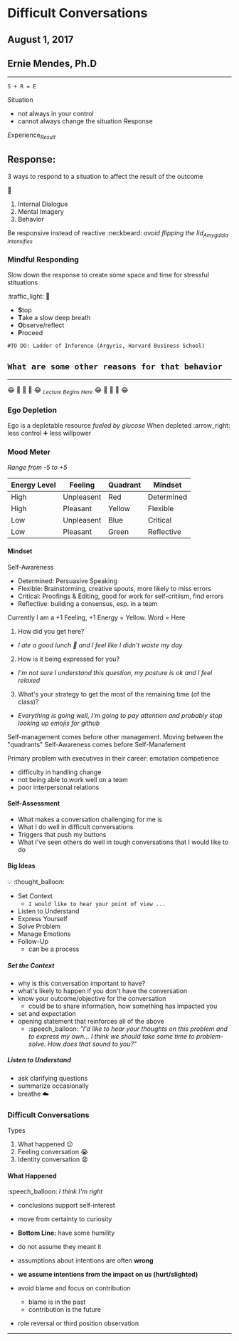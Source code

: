# Difficult Conversations

## August 1, 2017
## Ernie Mendes, Ph.D

----
`S + R = E`

*S*ituation
  * not always in your control
  * cannot always change the situation
*R*esponse

*E*xperience<sub>*Result*</sub>

## Response:
3 ways to respond to a situation to affect the result of the outcome

:volcano:

 1. Internal Dialogue
 2. Mental Imagery
 3. Behavior 

Be responsive instead of reactive :neckbeard: 
*avoid flipping the lid*<sub>*Amygdala Intensifies*</sub>

### Mindful Responding
Slow down the response to create some space and time for stressful stituations

:traffic\_light: :busstop:

* **S**top
* **T**ake a slow deep breath
* **O**bserve/reflect
* **P**roceed

`#TO DO: Ladder of Inference (Argyris, Harvard Business School)`

`What are some other reasons for that behavior`
----

---
:joy: :custard: :icecream: :custard: :joy: 
<sub>*Lecture Begins Here*</sub>
:joy: :custard: :icecream: :custard: :joy: 

### Ego Depletion 

Ego is a depletable resource *fueled by glucose* 
When depleted :arrow\_right: less control :heavy_plus_sign: less willpower

### Mood Meter

*Range from -5 to +5*

| Energy Level | Feeling | Quadrant | Mindset | 
| -------------| ------  | -------- | ------- |
| High         | Unpleasent | Red   | Determined | 
| High         | Pleasant   | Yellow | Flexible |
| Low          | Unpleasent | Blue   | Critical | 
| Low          | Pleasant   | Green  | Reflective | 

#### Mindset 

Self-Awareness

* Determined: Persuasive Speaking
* Flexible: Brainstorming, creative spouts, more likely to miss errors
* Critical: Proofings & Editing, good for work for self-critiism, find errors 
* Reflective: building a consensus, esp. in a team

Currently I am a +1 Feeling, +1 Energy = Yellow. Word = Here 

1. How did you get here?
  * *I ate a good lunch :hamburger: and I feel like I didn't waste my day*
2. How is it being expressed for you?
  * *I'm not sure I understand this question, my posture is ok and I feel relaxed*
3. What's your strategy to get the most of the remaining time (of the class)?
  * *Everything is going well, I'm going to pay attention and probably stop looking up emojis for github*

Self-management comes before other management. Moving between the "quadrants" 
Self-Awareness comes before Self-Manafement 

Primary problem with executives in their career: emotation competience

* difficulty in handling change
* not being able to work well on a team
* poor interpersonal relations

#### Self-Assessment

* What makes a conversation challenging for me is 
* What I do well in difficult conversations
* Triggers that push my buttons
* What I've seen others do well in tough conversations that I would like to do

#### Big Ideas

:bulb: :thought\_balloon:

* Set Context
  * `I would like to hear your point of view ...`
* Listen to Understand
* Express Yourself
* Solve Problem
* Manage Emotions
* Follow-Up
  * can be a process

##### Set the Context

* why is this conversation important to have?
* what's likely to happen if you don't have the conversation
* know your outcome/objective for the conversation
  * could be to share information, how something has impacted you
* set and expectation
* opening statement that reinforces all of the above
  * :speech\_balloon: *"I'd like to hear your thoughts on this problem and to express my own... I think we should take some time to problem-solve. How does that sound to you?"*

##### Listen to Understand

* ask clarifying questions
* summarize occasionally
* breathe :cloud: 

### Difficult Conversations

Types

1. What happened :confused: 
2. Feeling conversation :sob:
3. Identity conversation :anguished:

#### What Happened

:speech\_balloon: *I think I'm right*

* conclusions support self-interest
* move from certainty to curiosity
* **Bottom Line:** have some humility 

* do not assume they meant it
* assumptions about intentions are often **wrong**
* **we assume intentions from the impact on us (hurt/slighted)**

* avoid blame and focus on contribution
  * blame is in the past
  * contribution is the future
* role reversal or third position observation



---
